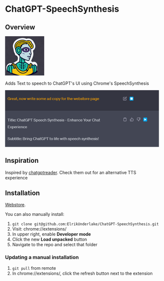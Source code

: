 # ChatGPT-SpeechSynthesis
## Overview
![ChatGPT Speech Synthesis](./icon128.png)

Adds Text to speech to ChatGPT's UI using Chrome's SpeechSynthesis

![Screenshot](./screenshot.png)
## Inspiration
Inspired by [chatgptreader](https://github.com/shreyas-jadhav/chatgptreader/). Check them out for an alternative TTS experience

## Installation

[Webstore](https://chrome.google.com/webstore/detail/fhnfinocmleiilmajigpbdjcaacgmfop/).

You can also manually install:
1. `git clone git@github.com:ElrikUnderlake/ChatGPT-SpeechSynthesis.git`
2. Visit: chrome://extensions/
3. In upper right, enable **Developer mode**
4. Click the new **Load unpacked** button
5. Navigate to the repo and select that folder

### Updating a manual installation
1. `git pull` from remote
2. In chrome://extensions/, click the refresh button next to the extension
